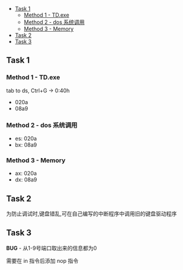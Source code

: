 
* [Task 1](#task-1)
	* [Method 1 - TD.exe](#method-1---tdexe)
	* [Method 2 - dos 系统调用](#method-2---dos-系统调用)
	* [Method 3 - Memory](#method-3---memory)
* [Task 2](#task-2)
* [Task 3](#task-3)

## Task 1

### Method 1 - TD.exe

tab to ds, Ctrl+G -> 0:40h

-   020a
-   08a9

### Method 2 - dos 系统调用

-   es: 020a
-   bx: 08a9

### Method 3 - Memory

-   ax: 020a
-   dx: 08a9

## Task 2

为防止调试时,键盘错乱,可在自己编写的中断程序中调用旧的键盘驱动程序

## Task 3

**BUG** - 从1-9号端口取出来的信息都为0

需要在 in 指令后添加 nop 指令
